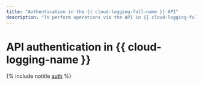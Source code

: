 ```yaml
---
title: "Authentication in the {{ cloud-logging-full-name }} API"
description: "To perform operations via the API in {{ cloud-logging-full-name }}, get an IAM token for your account."
---
```


# API authentication in {{ cloud-logging-name }}

{% include notitle [auth](../../_includes/authentication.md) %}
